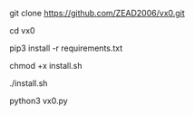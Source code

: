 git clone https://github.com/ZEAD2006/vx0.git

cd vx0

pip3 install -r requirements.txt


chmod +x install.sh

./install.sh

python3 vx0.py
